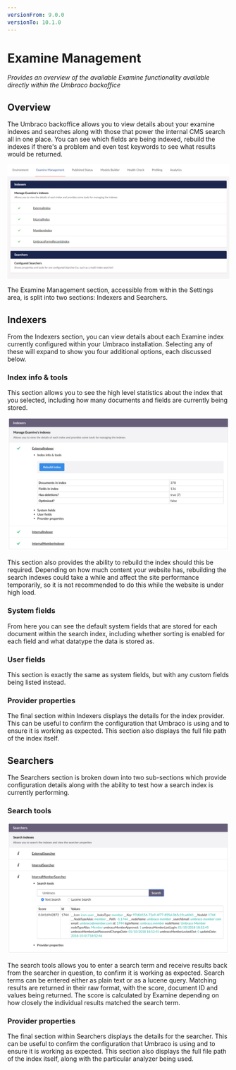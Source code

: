 ```yaml
---
versionFrom: 9.0.0
versionTo: 10.1.0
---
```


# Examine Management

_Provides an overview of the available Examine functionality available directly within the Umbraco backoffice_

## Overview

The Umbraco backoffice allows you to view details about your examine indexes and searches along with those that power the internal CMS search all in one place. You can see which fields are being indexed, rebuild the indexes if there's a problem and even test keywords to see what results would be returned.

![Examine Management within the Developer section](images/examine-management-home-v9.png)

The Examine Management section, accessible from within the Settings area, is split into two sections: Indexers and Searchers.

## Indexers

From the Indexers section, you can view details about each Examine index currently configured within your Umbraco installation. Selecting any of these will expand to show you four additional options, each discussed below.

### Index info & tools

This section allows you to see the high level statistics about the index that you selected, including how many documents and fields are currently being stored.

![Rebuild Index within Examine Management](images/examine-management-rebuild-index.png)

This section also provides the ability to rebuild the index should this be required. Depending on how much content your website has, rebuilding the search indexes could take a while and affect the site performance temporarily, so it is not recommended to do this while the website is under high load.

### System fields

From here you can see the default system fields that are stored for each document within the search index, including whether sorting is enabled for each field and what datatype the data is stored as.

### User fields

This section is exactly the same as system fields, but with any custom fields being listed instead.

### Provider properties

The final section within Indexers displays the details for the index provider. This can be useful to confirm the configuration that Umbraco is using and to ensure it is working as expected. This section also displays the full file path of the index itself.

## Searchers

The Searchers section is broken down into two sub-sections which provide configuration details along with the ability to test how a search index is currently performing.

### Search tools

![Search Tools within Examine Management](images/examine-management-search-tools.png)

The search tools allows you to enter a search term and receive results back from the searcher in question, to confirm it is working as expected. Search terms can be entered either as plain text or as a lucene query. Matching results are returned in their raw format, with the score, document ID and values being returned. The score is calculated by Examine depending on how closely the individual results matched the search term.

### Provider properties

The final section within Searchers displays the details for the searcher. This can be useful to confirm the configuration that Umbraco is using and to ensure it is working as expected. This section also displays the full file path of the index itself, along with the particular analyzer being used.
